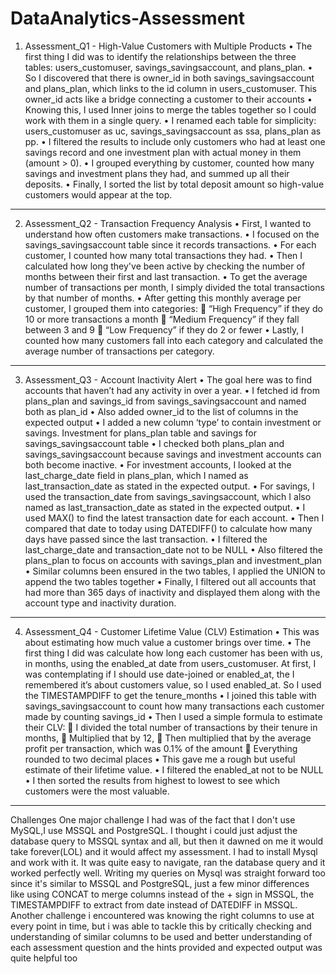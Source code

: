 # DataAnalytics-Assessment
1. Assessment_Q1 - High-Value Customers with Multiple Products
•	The first thing I did was to identify the relationships between the three tables: users_customuser, savings_savingsaccount, and plans_plan.
•	So I discovered that there is owner_id in both savings_savingsaccount and plans_plan, which links to the id column in users_customuser. This owner_id acts like a bridge connecting a customer to their accounts
•	Knowing this, I used Inner joins to merge the tables together so I could work with them in a single query.
•	I renamed each table for simplicity:
users_customuser as uc,
savings_savingsaccount as ssa,
plans_plan as pp.
•	I filtered the results to include only customers who had at least one savings record and one investment plan with actual money in them (amount > 0).
•	I grouped everything by customer, counted how many savings and investment plans they had, and summed up all their deposits.
•	Finally, I sorted the list by total deposit amount so high-value customers would appear at the top.
________________________________________
2. Assessment_Q2 - Transaction Frequency Analysis
•	First, I wanted to understand how often customers make transactions.
•	I focused on the savings_savingsaccount table since it records transactions.
•	For each customer, I counted how many total transactions they had.
•	Then I calculated how long they've been active by checking the number of months between their first and last transaction.
•	To get the average number of transactions per month, I simply divided the total transactions by that number of months.
•	After getting this monthly average per customer, I grouped them into categories:
	“High Frequency” if they do 10 or more transactions a month
	“Medium Frequency” if they fall between 3 and 9
	“Low Frequency” if they do 2 or fewer
•	Lastly, I counted how many customers fall into each category and calculated the average number of transactions per category.
________________________________________
3. Assessment_Q3 - Account Inactivity Alert
•	The goal here was to find accounts that haven’t had any activity in over a year.
•	I fetched id from plans_plan and savings_id from savings_savingsaccount and named both as plan_id
•	Also added owner_id to the list of columns in the expected output
•	I added a new column ‘type’ to contain investment or savings. Investment for plans_plan table and savings for savings_savingsaccount table
•	I checked both plans_plan and savings_savingsaccount because savings and investment accounts can both become inactive.
•	For investment accounts, I looked at the last_charge_date field in plans_plan, which I named as last_transaction_date as stated in the expected output.
•	For savings, I used the transaction_date from savings_savingsaccount, which I also named as last_transaction_date as stated in the expected output.
•	I used MAX() to find the latest transaction date for each account.
•	Then I compared that date to today using DATEDIFF() to calculate how many days have passed since the last transaction.
•	I filtered the last_charge_date and transaction_date not to be NULL
•	Also filtered the plans_plan to focus on accounts with savings_plan and investment_plan
•	Similar columns been ensured in the two tables, I applied the UNION to append the two tables together
•	Finally, I filtered out all accounts that had more than 365 days of inactivity and displayed them along with the account type and inactivity duration.
________________________________________
4. Assessment_Q4 - Customer Lifetime Value (CLV) Estimation
•	This was about estimating how much value a customer brings over time.
•	The first thing I did was calculate how long each customer has been with us, in months, using the enabled_at date from users_customuser. At first, I was contemplating if I should use date-joined or enabled_at, the I remembered it’s about customers value, so I used enabled_at. So I used the TIMESTAMPDIFF to get the tenure_months
•	I joined this table with savings_savingsaccount to count how many transactions each customer made by counting savings_id
•	Then I used a simple formula to estimate their CLV:
	I divided the total number of transactions by their tenure in months,
	Multiplied that by 12,
	Then multiplied that by the average profit per transaction, which was 0.1% of the amount 
	Everything rounded to two decimal places
•	This gave me a rough but useful estimate of their lifetime value.
•	I filtered the enabled_at not to be NULL
•	I then sorted the results from highest to lowest to see which customers were the most valuable.
________________________________________
Challenges
One major challenge I had was of the fact that I don't use MySQL,I use MSSQL and PostgreSQL. I thought i could just adjust the database query to MSSQL syntax and all, but then it dawned on me it would take forever(LOL) and it would affect my assessment. I had to install Mysql and work with it. It was quite easy to navigate, ran the database query and it worked perfectly well. Writing my queries on Mysql was straight forward too since it's similar to MSSQL and PostgreSQL, just a few minor differences like using CONCAT to merge columns instead of the + sign in MSSQL, the TIMESTAMPDIFF to extract from date instead of DATEDIFF in MSSQL. 
Another challenge i encountered was knowing the right columns to use at every point in time, but i was able to tackle this by critically checking and understanding of similar columns to be used and better understanding of each assessment question and the hints provided and expected output was quite helpful too

